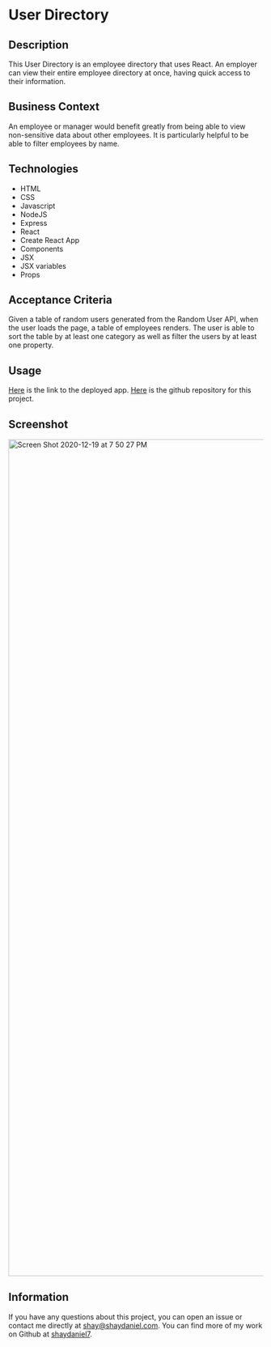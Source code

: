 # User Directory

## Description
This User Directory is an employee directory that uses React. An employer can view their entire employee directory at once, having quick access to their information.

## Business Context
An employee or manager would benefit greatly from being able to view non-sensitive data about other employees. It is particularly helpful to be able to filter employees by name.

## Technologies
* HTML
* CSS
* Javascript
* NodeJS
* Express
* React
* Create React App
* Components
* JSX
* JSX variables
* Props

## Acceptance Criteria
Given a table of random users generated from the Random User API, when the user loads the page, a table of employees renders. The user is able to sort the table by at least one category as well as filter the users by at least one property.

## Usage

[Here](https://something.herokuapp.com/) is the link to the deployed app.  [Here](https://github.com/shaydaniel7/user-directory "Link to github repository") is the github repository for this project.

## Screenshot
<img width="1654" alt="Screen Shot 2020-12-19 at 7 50 27 PM" src="https://user-images.githubusercontent.com/67557233/102704685-8362fd00-4233-11eb-9f97-4ee4b617c9a6.png">


## Information
If you have any questions about this project, you can open an issue or contact me directly at shay@shaydaniel.com. You can find more of my work on Github at [shaydaniel7](https://github.com/shaydaniel7/).  
